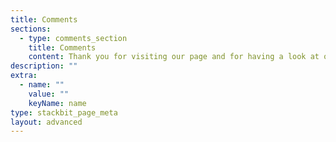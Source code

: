 ```yaml
---
title: Comments
sections:
  - type: comments_section
    title: Comments
    content: Thank you for visiting our page and for having a look at our product! If you have any questions or suggestions you can post them below and we will try to answer them. To make sure the discussion is constructive we ask you to sign in with your github account.
description: ""
extra:
  - name: ""
    value: ""
    keyName: name
type: stackbit_page_meta
layout: advanced
---
```

